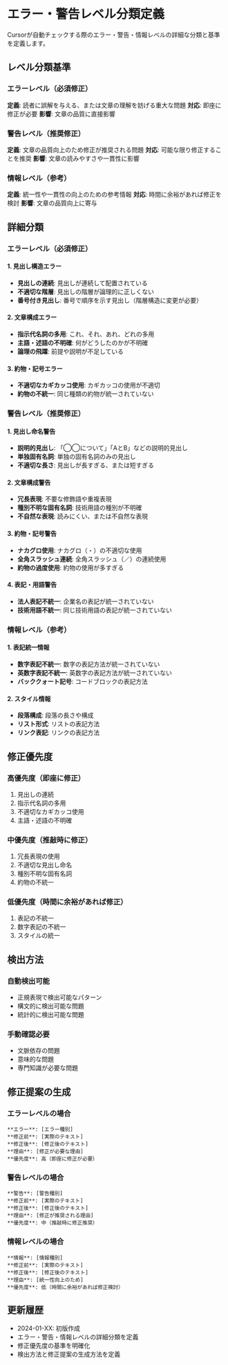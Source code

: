# エラー・警告レベル分類定義

Cursorが自動チェックする際のエラー・警告・情報レベルの詳細な分類と基準を定義します。

## レベル分類基準

### エラーレベル（必須修正）
**定義**: 読者に誤解を与える、または文章の理解を妨げる重大な問題
**対応**: 即座に修正が必要
**影響**: 文章の品質に直接影響

### 警告レベル（推奨修正）
**定義**: 文章の品質向上のため修正が推奨される問題
**対応**: 可能な限り修正することを推奨
**影響**: 文章の読みやすさや一貫性に影響

### 情報レベル（参考）
**定義**: 統一性や一貫性の向上のための参考情報
**対応**: 時間に余裕があれば修正を検討
**影響**: 文章の品質向上に寄与

## 詳細分類

### エラーレベル（必須修正）

#### 1. 見出し構造エラー
- **見出しの連続**: 見出しが連続して配置されている
- **不適切な階層**: 見出しの階層が論理的に正しくない
- **番号付き見出し**: 番号で順序を示す見出し（階層構造に変更が必要）

#### 2. 文章構成エラー
- **指示代名詞の多用**: これ、それ、あれ、どれの多用
- **主語・述語の不明確**: 何がどうしたのかが不明確
- **論理の飛躍**: 前提や説明が不足している

#### 3. 約物・記号エラー
- **不適切なカギカッコ使用**: カギカッコの使用が不適切
- **約物の不統一**: 同じ種類の約物が統一されていない

### 警告レベル（推奨修正）

#### 1. 見出し命名警告
- **説明的見出し**: 「◯◯について」「AとB」などの説明的見出し
- **単独固有名詞**: 単独の固有名詞のみの見出し
- **不適切な長さ**: 見出しが長すぎる、または短すぎる

#### 2. 文章構成警告
- **冗長表現**: 不要な修飾語や重複表現
- **種別不明な固有名詞**: 技術用語の種別が不明確
- **不自然な表現**: 読みにくい、または不自然な表現

#### 3. 約物・記号警告
- **ナカグロ使用**: ナカグロ（・）の不適切な使用
- **全角スラッシュ連続**: 全角スラッシュ（／）の連続使用
- **約物の過度使用**: 約物の使用が多すぎる

#### 4. 表記・用語警告
- **法人表記不統一**: 企業名の表記が統一されていない
- **技術用語不統一**: 同じ技術用語の表記が統一されていない

### 情報レベル（参考）

#### 1. 表記統一情報
- **数字表記不統一**: 数字の表記方法が統一されていない
- **英数字表記不統一**: 英数字の表記方法が統一されていない
- **バッククォート記号**: コードブロックの表記方法

#### 2. スタイル情報
- **段落構成**: 段落の長さや構成
- **リスト形式**: リストの表記方法
- **リンク表記**: リンクの表記方法

## 修正優先度

### 高優先度（即座に修正）
1. 見出しの連続
2. 指示代名詞の多用
3. 不適切なカギカッコ使用
4. 主語・述語の不明確

### 中優先度（推敲時に修正）
1. 冗長表現の使用
2. 不適切な見出し命名
3. 種別不明な固有名詞
4. 約物の不統一

### 低優先度（時間に余裕があれば修正）
1. 表記の不統一
2. 数字表記の不統一
3. スタイルの統一

## 検出方法

### 自動検出可能
- 正規表現で検出可能なパターン
- 構文的に検出可能な問題
- 統計的に検出可能な問題

### 手動確認必要
- 文脈依存の問題
- 意味的な問題
- 専門知識が必要な問題

## 修正提案の生成

### エラーレベルの場合
```
**エラー**: [エラー種別]
**修正前**: [実際のテキスト]
**修正後**: [修正後のテキスト]
**理由**: [修正が必要な理由]
**優先度**: 高（即座に修正が必要）
```

### 警告レベルの場合
```
**警告**: [警告種別]
**修正前**: [実際のテキスト]
**修正後**: [修正後のテキスト]
**理由**: [修正が推奨される理由]
**優先度**: 中（推敲時に修正推奨）
```

### 情報レベルの場合
```
**情報**: [情報種別]
**修正前**: [実際のテキスト]
**修正後**: [修正後のテキスト]
**理由**: [統一性向上のため]
**優先度**: 低（時間に余裕があれば修正検討）
```

## 更新履歴

- 2024-01-XX: 初版作成
- エラー・警告・情報レベルの詳細分類を定義
- 修正優先度の基準を明確化
- 検出方法と修正提案の生成方法を定義 